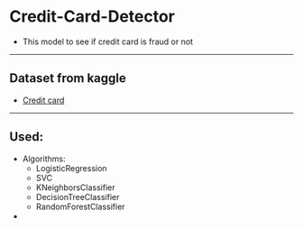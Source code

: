 # Credit-Card-Detector
- This model to see if credit card is fraud or not
---------------------------------------------------------------------------
## Dataset from kaggle
- [Credit card](https://www.kaggle.com/mlg-ulb/creditcardfraud?select=creditcard.csv")
---------------------------------------------------------------------------
## Used:
- Algorithms:
  - LogisticRegression
  - SVC
  - KNeighborsClassifier
  - DecisionTreeClassifier
  - RandomForestClassifier
- 

